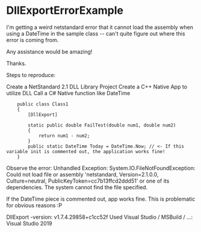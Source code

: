 # DllExportErrorExample

I'm getting a weird netstandard error that it cannot load the assembly when using a DateTime in the sample class -- can't quite figure out where this error is coming from.

Any assistance would be amazing!

Thanks.

Steps to reproduce:

Create a NetStandard 2.1 DLL Library Project
Create a C++ Native App to utilize DLL
Call a C# Native function like DateTime

```
    public class Class1
    {
        [DllExport]

        static public double FailTest(double num1, double num2)
        {              
            return num1 - num2;              
        }
        public static DateTime Today = DateTime.Now; // <- If this variable init is commented out, the application works fine!
    }
```
Observe the error: Unhandled Exception: System.IO.FileNotFoundException: Could not load file or assembly 'netstandard, Version=2.1.0.0, Culture=neutral, PublicKeyToken=cc7b13ffcd2ddd51' or one of its dependencies. The system cannot find the file specified.

If the DateTime piece is commented out, app works fine. This is problematic for obvious reasons :P

DllExport -version: v1.7.4.29858+c1cc52f
Used Visual Studio / MSBuild / ...: Visual Studio 2019
